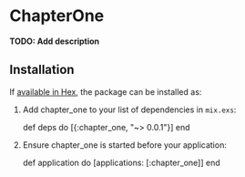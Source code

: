 # ChapterOne

**TODO: Add description**

## Installation

If [available in Hex](https://hex.pm/docs/publish), the package can be installed as:

  1. Add chapter_one to your list of dependencies in `mix.exs`:

        def deps do
          [{:chapter_one, "~> 0.0.1"}]
        end

  2. Ensure chapter_one is started before your application:

        def application do
          [applications: [:chapter_one]]
        end

